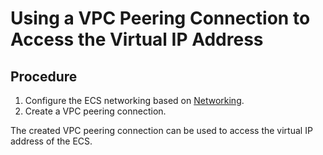 # Using a VPC Peering Connection to Access the Virtual IP Address<a name="vpc_vip_0006"></a>

## Procedure<a name="section18255124583417"></a>

1.  Configure the ECS networking based on  [Networking](virtual-ip-address-overview.md#section766193134213).
2.  Create a VPC peering connection.

The created VPC peering connection can be used to access the virtual IP address of the ECS.

